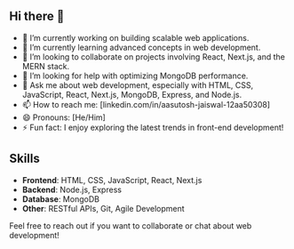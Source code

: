 ## Hi there 👋

- 🔭 I’m currently working on building scalable web applications.
- 🌱 I’m currently learning advanced concepts in web development.
- 👯 I’m looking to collaborate on projects involving React, Next.js, and the MERN stack.
- 🤔 I’m looking for help with optimizing MongoDB performance.
- 💬 Ask me about web development, especially with HTML, CSS, JavaScript, React, Next.js, MongoDB, Express, and Node.js.
- 📫 How to reach me: [linkedin.com/in/aasutosh-jaiswal-12aa50308]
- 😄 Pronouns: [He/Him]
- ⚡ Fun fact: I enjoy exploring the latest trends in front-end development!

## Skills
- **Frontend**: HTML, CSS, JavaScript, React, Next.js
- **Backend**: Node.js, Express
- **Database**: MongoDB
- **Other**: RESTful APIs, Git, Agile Development

Feel free to reach out if you want to collaborate or chat about web development!

